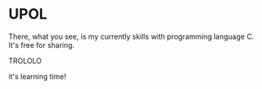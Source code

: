 UPOL
====
There, what you see, is my currently skills with programming language C.
It's free for sharing.

TROLOLO

it's learning time!
